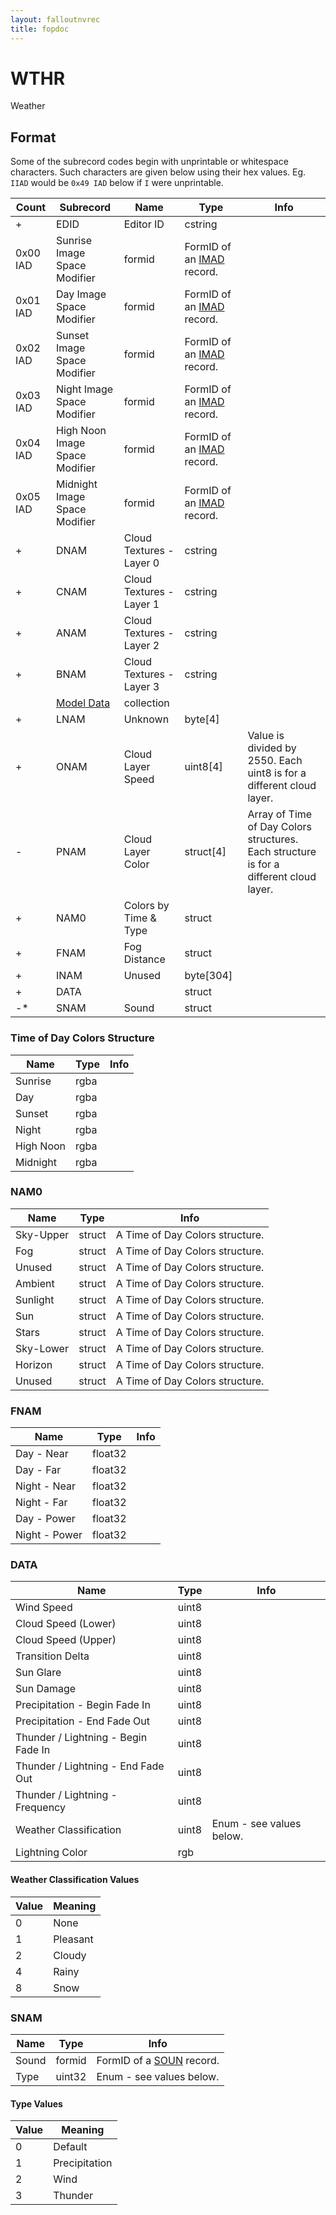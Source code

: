 ```yaml
---
layout: falloutnvrec
title: fopdoc
---
```

WTHR
====

Weather

## Format

Some of the subrecord codes begin with unprintable or whitespace characters. Such characters are given below using their hex values. Eg. `IIAD` would be `0x49 IAD` below if `I` were unprintable.

Count | Subrecord | Name | Type | Info
------|-------|------|------|-----
+ | EDID | Editor ID | cstring |
 | 0x00 IAD | Sunrise Image Space Modifier | formid | FormID of an [IMAD](IMAD.html) record.
 | 0x01 IAD | Day Image Space Modifier | formid | FormID of an [IMAD](IMAD.html) record.
 | 0x02 IAD | Sunset Image Space Modifier | formid | FormID of an [IMAD](IMAD.html) record.
 | 0x03 IAD | Night Image Space Modifier | formid | FormID of an [IMAD](IMAD.html) record.
 | 0x04 IAD | High Noon Image Space Modifier | formid | FormID of an [IMAD](IMAD.html) record.
 | 0x05 IAD | Midnight Image Space Modifier | formid | FormID of an [IMAD](IMAD.html) record.
+ | DNAM | Cloud Textures - Layer 0 | cstring |
+ | CNAM | Cloud Textures - Layer 1 | cstring |
+ | ANAM | Cloud Textures - Layer 2 | cstring |
+ | BNAM | Cloud Textures - Layer 3 | cstring |
 | | [Model Data](Subrecords/Model.html) | collection |
+ | LNAM | Unknown | byte[4] |
+ | ONAM | Cloud Layer Speed | uint8[4] | Value is divided by 2550. Each uint8 is for a different cloud layer.
- | PNAM | Cloud Layer Color | struct[4] | Array of Time of Day Colors structures. Each structure is for a different cloud layer.
+ | NAM0 | Colors by Time & Type | struct |
+ | FNAM | Fog Distance | struct |
+ | INAM | Unused | byte[304] |
+ | DATA | | struct |
-* | SNAM | Sound | struct |

### Time of Day Colors Structure

Name | Type | Info
-----|------|-----
Sunrise | rgba |
Day | rgba |
Sunset | rgba |
Night | rgba |
High Noon | rgba |
Midnight | rgba |

### NAM0

Name | Type | Info
-----|------|-----
Sky-Upper | struct | A Time of Day Colors structure.
Fog | struct | A Time of Day Colors structure.
Unused | struct | A Time of Day Colors structure.
Ambient | struct | A Time of Day Colors structure.
Sunlight | struct | A Time of Day Colors structure.
Sun | struct | A Time of Day Colors structure.
Stars | struct | A Time of Day Colors structure.
Sky-Lower | struct | A Time of Day Colors structure.
Horizon | struct | A Time of Day Colors structure.
Unused | struct | A Time of Day Colors structure.

### FNAM

Name | Type | Info
-----|------|-----
Day - Near | float32 |
Day - Far | float32 |
Night - Near | float32 |
Night - Far | float32 |
Day - Power | float32 |
Night - Power | float32 |

### DATA

Name | Type | Info
-----|------|-----
Wind Speed | uint8 |
Cloud Speed (Lower) | uint8 |
Cloud Speed (Upper) | uint8 |
Transition Delta | uint8 |
Sun Glare | uint8 |
Sun Damage | uint8 |
Precipitation - Begin Fade In | uint8 |
Precipitation - End Fade Out | uint8 |
Thunder / Lightning - Begin Fade In | uint8 |
Thunder / Lightning - End Fade Out | uint8 |
Thunder / Lightning - Frequency | uint8 |
Weather Classification | uint8 | Enum - see values below.
Lightning Color | rgb |

#### Weather Classification Values

Value | Meaning
------|--------
0 | None
1 | Pleasant
2 | Cloudy
4 | Rainy
8 | Snow

### SNAM

Name | Type | Info
-----|------|-----
Sound | formid | FormID of a [SOUN](SOUN.html) record.
Type | uint32 | Enum - see values below.

#### Type Values

Value | Meaning
------|--------
0 | Default
1 | Precipitation
2 | Wind
3 | Thunder
